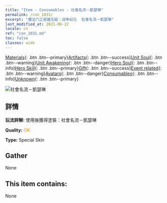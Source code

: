 ```yaml
---
title: "Item - Consumables - 社會名流－凱瑟琳"
permalink: /con_1031/
excerpt: "魔法门之英雄无敌：战争纪元  社會名流－凱瑟琳"
last_modified_at: 2021-06-22
locale: cn
ref: "con_1031.md"
toc: false
classes: wide
---
```

 [Materials](/ItemsCN/){: .btn .btn--primary}[Artifacts](/ItemsCN/Artifacts/){: .btn .btn--success}[Unit Soul](/ItemsCN/UnitSoul/){: .btn .btn--warning}[Unit Awakening](/ItemsCN/UnitAwakening/){: .btn .btn--danger}[Hero Soul](/ItemsCN/HeroSoul/){: .btn .btn--info}[Hero Skill](/ItemsCN/HeroSkill/){: .btn .btn--primary}[Gift](/ItemsCN/Gift/){: .btn .btn--success}[Event related](/ItemsCN/Events/){: .btn .btn--warning}[Avatars](/ItemsCN/Avatars/){: .btn .btn--danger}[Consumables](/ItemsCN/Consumables/){: .btn .btn--info}[Unknown](/ItemsCN/Unknown/){: .btn .btn--primary}

 ![社會名流－凱瑟琳](/images/h/h_Catherine8.jpg)

## 詳情
 **玩法詳解:** 使用後獲得塗裝：社會名流－凱瑟琳

 **Quality:** <span style="color: #FF8C00">OK</span>

 **Type:** Special Skin

## Gather

  None

## This item contains:

  None


